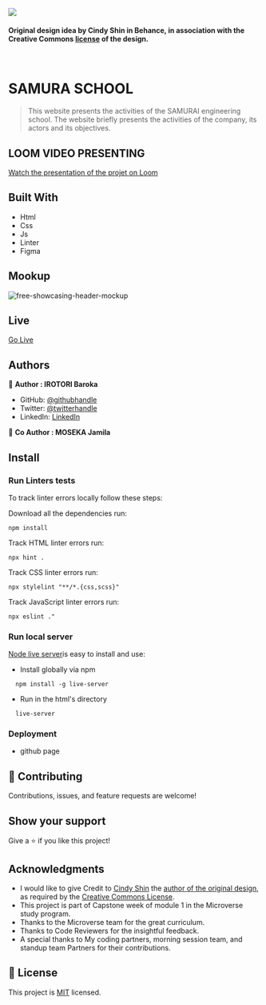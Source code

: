 ![](https://img.shields.io/badge/Microverse-blueviolet)

#### Original design idea by **Cindy Shin in Behance**, in association with the Creative Commons [license](./MIT.md) of the design.
<br />

# SAMURA SCHOOL

> This website presents the activities of the SAMURAI engineering school. The website briefly presents the activities of the company, its actors and its objectives.

## LOOM VIDEO PRESENTING
[Watch the presentation of the projet on Loom](https://www.loom.com/share/8192505451464455933ade2f5c80a177)

## Built With

- Html
- Css
- Js
- Linter
- Figma

## Mookup
![free-showcasing-header-mockup](https://user-images.githubusercontent.com/67879818/162725435-7c6c9bc3-ca51-47ca-a837-7713cea7efb4.jpeg)

## Live

[Go Live](https://baroka-wp.github.io/GlobalSamurai/)

## Authors

👤 **Author : IROTORI Baroka**

- GitHub: [@githubhandle](https://github.com/Baroka-wp)
- Twitter: [@twitterhandle](https://twitter.com/IrotoriB)
- LinkedIn: [LinkedIn](www.linkedin.com/in/baroka)

👥 **Co Author : MOSEKA Jamila**


## Install

### Run Linters tests
To track linter errors locally follow these steps:  

Download all the dependencies run:
```
npm install
```
Track HTML linter errors run:
```
npx hint .
```
Track CSS linter errors run:
```
npx stylelint "**/*.{css,scss}"
```
Track JavaScript linter errors run:
```
npx eslint ."
```
### Run local server
[Node live server](#)is easy to install and use:
- Install globally via npm
```
  npm install -g live-server
```
- Run in the html's directory
```
  live-server
```

### Deployment
- github page

## 🤝 Contributing

Contributions, issues, and feature requests are welcome!

## Show your support

Give a ⭐️ if you like this project!

## Acknowledgments

- I would like to give Credit to [Cindy Shin](https://www.behance.net/adagio07) the [author of the original design](https://www.behance.net/gallery/29845175/CC-Global-Summit-2015), as required by the [Creative Commons License](https://creativecommons.org/licenses/).
- This project is part of Capstone week of module 1 in the Microverse study program.
- Thanks to the Microverse team for the great curriculum.
- Thanks to Code Reviewers for the insightful feedback.
- A special thanks to My coding partners, morning session team, and standup team Partners for their contributions.

## 📝 License

This project is [MIT](./MIT.md) licensed.
